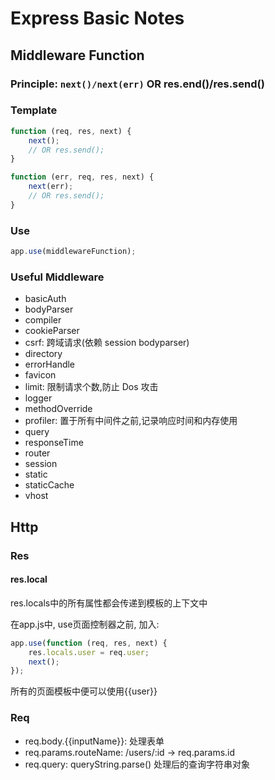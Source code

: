 # Express Basic Notes

## Middleware Function

###  Principle: `next()/next(err)` OR res.end()/res.send() 

### Template

```js
function (req, res, next) {
    next();
    // OR res.send();
}

function (err, req, res, next) {
    next(err);
    // OR res.send();
}
```

### Use

```js
app.use(middlewareFunction);
```

### Useful Middleware

-   basicAuth
-   bodyParser
-   compiler
-   cookieParser
-   csrf: 跨域请求(依赖 session bodyparser)
-   directory
-   errorHandle
-   favicon
-   limit: 限制请求个数,防止 Dos 攻击
-   logger
-   methodOverride
-   profiler: 置于所有中间件之前,记录响应时间和内存使用
-   query
-   responseTime
-   router
-   session
-   static
-   staticCache
-   vhost

## Http

### Res

#### res.local

res.locals中的所有属性都会传递到模板的上下文中

在app.js中, use页面控制器之前, 加入:

```js
app.use(function (req, res, next) {
    res.locals.user = req.user;
    next();
});
```

所有的页面模板中便可以使用{{user}}

### Req

-   req.body.{{inputName}}: 处理表单
-   req.params.routeName: /users/:id -> req.params.id
-   req.query: queryString.parse() 处理后的查询字符串对象
